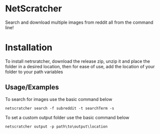 # NetScratcher

Search and download multiple images from reddit all from the command line!


# Installation

To install netrsratcher, download the release zip, unzip it and place the folder in a desired location, then for ease of use, add the location of your folder to your path variables 
## Usage/Examples

To search for images use the basic command below 
```terminal
netscratcher search -f subreddit -t searchTerm -s 
```
To set a custom output folder use the basic command below
```terminal
netscratcher output -p path\to\output\location
```
  